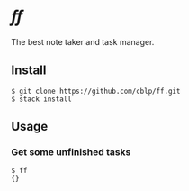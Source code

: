 # _ﬀ_

The best note taker and task manager.

## Install

    $ git clone https://github.com/cblp/ff.git
    $ stack install

## Usage

### Get some unfinished tasks

    $ ff
    {}
